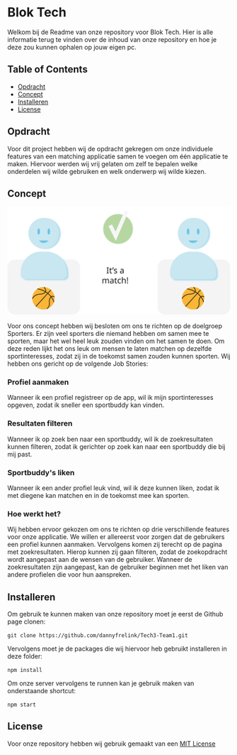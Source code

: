 # Blok Tech

Welkom bij de Readme van onze repository voor Blok Tech. Hier is alle informatie terug te vinden over de inhoud van onze repository en hoe je deze zou kunnen ophalen op jouw eigen pc.

## Table of Contents
* [Opdracht](#opdracht)
* [Concept](#concept)
* [Installeren](#installeren)
* [License](#license)

## Opdracht
Voor dit project hebben wij de opdracht gekregen om onze individuele features van een matching applicatie samen te voegen om één applicatie te maken. Hiervoor werden wij vrij gelaten om zelf te bepalen welke onderdelen wij wilde gebruiken en welk onderwerp wij wilde kiezen.

## Concept
![alt text](https://github.com/dannyfrelink/Tech3-Team1/blob/kath/public/images/wiki/match.svg)

Voor ons concept hebben wij besloten om ons te richten op de doelgroep Sporters. Er zijn veel sporters die niemand hebben om samen mee te sporten, maar het wel heel leuk zouden vinden om het samen te doen. Om deze reden lijkt het ons leuk om mensen te laten matchen op dezelfde sportinteresses, zodat zij in de toekomst samen zouden kunnen sporten. Wij hebben ons gericht op de volgende Job Stories:

### Profiel aanmaken
Wanneer ik een profiel registreer op de app, wil ik mijn sportinteresses opgeven, zodat ik sneller een sportbuddy kan vinden.

### Resultaten filteren
Wanneer ik op zoek ben naar een sportbuddy, wil ik de zoekresultaten kunnen filteren, zodat ik gerichter op zoek kan naar een sportbuddy die bij mij past.

### Sportbuddy's liken
Wanneer ik een ander profiel leuk vind, wil ik deze kunnen liken, zodat ik met diegene kan matchen en in de toekomst mee kan sporten.

### Hoe werkt het?

Wij hebben ervoor gekozen om ons te richten op drie verschillende features voor onze applicatie. We willen er allereerst voor zorgen dat de gebruikers een profiel kunnen aanmaken. Vervolgens komen zij terecht op de pagina met zoekresultaten. Hierop kunnen zij gaan filteren, zodat de zoekopdracht wordt aangepast aan de wensen van de gebruiker. Wanneer de zoekresultaten zijn aangepast, kan de gebruiker beginnen met het liken van andere profielen die voor hun aanspreken.

## Installeren
Om gebruik te kunnen maken van onze repository moet je eerst de Github page clonen:
```
git clone https://github.com/dannyfrelink/Tech3-Team1.git
```

Vervolgens moet je de packages die wij hiervoor heb gebruikt installeren in deze folder:
```
npm install
```

Om onze server vervolgens te runnen kan je gebruik maken van onderstaande shortcut:
```
npm start
```

## License
Voor onze repository hebben wij gebruik gemaakt van een [MIT License](https://github.com/dannyfrelink/Tech3-Team1/blob/main/LICENSE)